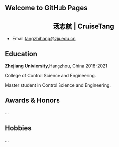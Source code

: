 ## Welcome to GitHub Pages

## <center style='color:black;'>  汤志航 | CruiseTang  </center>
+ Email:tangzhihang@zju.edu.cn

## Education
**Zhejiang Univiersity**,Hangzhou, China 2018-2021<br/>

College of Control Science and Engineering.<br/>

Master student in Control Science and Engineering.<br/>


## Awards & Honors
...

## Hobbies
...

